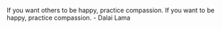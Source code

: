 If you want others to be happy, practice compassion. If you want to be happy, practice compassion. - Dalai Lama